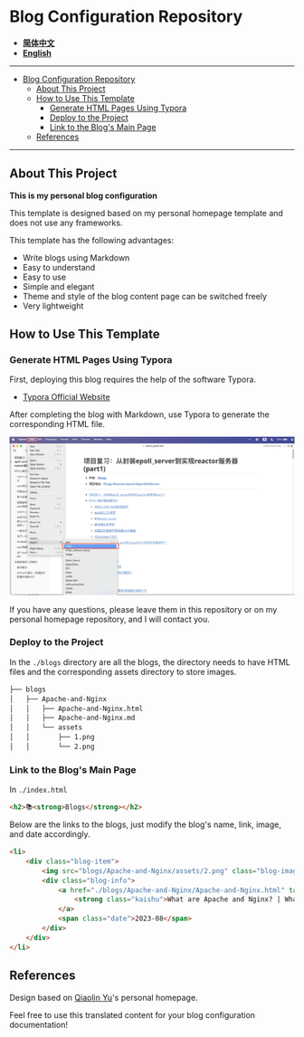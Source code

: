 # Blog Configuration Repository

- **[简体中文](./README-cn.md)**
- **[English](./README.md)**

***

- [Blog Configuration Repository](#blog-configuration-repository)
  - [About This Project](#about-this-project)
  - [How to Use This Template](#how-to-use-this-template)
    - [Generate HTML Pages Using Typora](#generate-html-pages-using-typora)
    - [Deploy to the Project](#deploy-to-the-project)
    - [Link to the Blog's Main Page](#link-to-the-blogs-main-page)
  - [References](#references)

***

## About This Project

**This is my personal blog configuration**

This template is designed based on my personal homepage template and does not use any frameworks.

This template has the following advantages:
- Write blogs using Markdown
- Easy to understand
- Easy to use
- Simple and elegant
- Theme and style of the blog content page can be switched freely
- Very lightweight

## How to Use This Template

### Generate HTML Pages Using Typora

First, deploying this blog requires the help of the software Typora.

- [Typora Official Website](https://typora.io/)

After completing the blog with Markdown, use Typora to generate the corresponding HTML file.

![](./assets/1.png)

If you have any questions, please leave them in this repository or on my personal homepage repository, and I will contact you.

### Deploy to the Project

In the `./blogs` directory are all the blogs, the directory needs to have HTML files and the corresponding assets directory to store images.

```bash
├── blogs
│   ├── Apache-and-Nginx
│   │   ├── Apache-and-Nginx.html
│   │   ├── Apache-and-Nginx.md
│   │   └── assets
│   │       ├── 1.png
│   │       └── 2.png
```

### Link to the Blog's Main Page

In `./index.html`

```html
<h2>📚<strong>Blogs</strong></h2>
```

Below are the links to the blogs, just modify the blog's name, link, image, and date accordingly.

```html
<li>
    <div class="blog-item">
        <img src="blogs/Apache-and-Nginx/assets/2.png" class="blog-image">
        <div class="blog-info">
            <a href="./blogs/Apache-and-Nginx/Apache-and-Nginx.html" target="_blank">
                <strong class="kaishu">What are Apache and Nginx? | What is Nginx and Reactor? | The Essence of Network IO | Blocking Queue | Asynchronous Non-blocking IO</strong>
            </a>
            <span class="date">2023-08</span>
        </div>
    </div>
</li>
```

## References

Design based on [Qiaolin Yu](https://github.com/Qiaolin-Yu)'s personal homepage.

Feel free to use this translated content for your blog configuration documentation!
